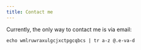 ```yaml
---
title: Contact me
---
```


Currently, the only way to contact me is via email:

`echo wmlruwraxulgcjxctpgcqbcs | tr a-z @.e-va-d`

